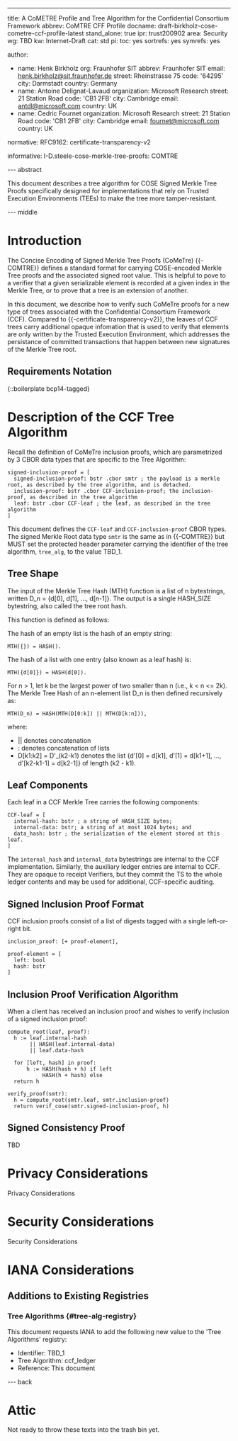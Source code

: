 ---
title: A CoMETRE Profile and Tree Algorithm for the Confidential Consortium Framework
abbrev: CoMTRE CFF Profile
docname: draft-birkholz-cose-cometre-ccf-profile-latest
stand_alone: true
ipr: trust200902
area: Security
wg: TBD
kw: Internet-Draft
cat: std
pi:
  toc: yes
  sortrefs: yes
  symrefs: yes

author:
- name: Henk Birkholz
  org: Fraunhofer SIT
  abbrev: Fraunhofer SIT
  email: henk.birkholz@sit.fraunhofer.de
  street: Rheinstrasse 75
  code: '64295'
  city: Darmstadt
  country: Germany
- name: Antoine Delignat-Lavaud
  organization: Microsoft Research
  street: 21 Station Road
  code: 'CB1 2FB'
  city: Cambridge
  email: antdl@microsoft.com
  country: UK
- name: Cedric Fournet
  organization: Microsoft Research
  street: 21 Station Road
  code: 'CB1 2FB'
  city: Cambridge
  email: fournet@microsoft.com
  country: UK

normative:
  RFC9162: certificate-transparency-v2

informative:
  I-D.steele-cose-merkle-tree-proofs: COMTRE

--- abstract

This document describes a tree algorithm for COSE Signed Merkle Tree Proofs specifically designed for implementations that rely on Trusted Execution Environments (TEEs) to make the
tree more tamper-resistant.

--- middle

# Introduction

The Concise Encoding of Signed Merkle Tree Proofs (CoMeTre) {{-COMTRE}} defines a standard format for carrying COSE-encoded Merkle Tree proofs and the associated signed root value.
This is helpful to pove to a verifier that a given serializable element is recorded at a given index in the Merkle Tree, or to prove that a tree is an extension of another.

In this document, we describe how to verify such CoMeTre proofs for a new type of trees associated with the Confidential Consortium Framework (CCF). Compared to {{-certificate-transparency-v2}}, the leaves of CCF trees carry additional opaque infomation that is used to verify that elements are only written by the Trusted Execution Environment,
which addresses the persistance of committed transactions that happen between new signatures of
the Merkle Tree root.

## Requirements Notation

{::boilerplate bcp14-tagged}

# Description of the CCF Tree Algorithm

Recall the definition of CoMeTre inclusion proofs, which are parametrized by 3 CBOR data types that are specific to the Tree Algorithm:

~~~~ cddl
signed-inclusion-proof = [
  signed-inclusion-proof: bstr .cbor smtr ; the payload is a merkle root, as described by the tree algorithm, and is detached.
  inclusion-proof: bstr .cbor CCF-inclusion-proof; the inclusion-proof, as described in the tree algorithm
  leaf: bstr .cbor CCF-leaf ; the leaf, as described in the tree algorithm
]
~~~~

This document defines the `CCF-leaf` and `CCF-inclusion-proof` CBOR types. The signed Merkle Root data type `smtr` is the same as in {{-COMTRE}} but MUST set the protected header parameter carrying the identifier of the tree algorithm, `tree_alg`, to the value TBD_1.

## Tree Shape

The input of the Merkle Tree Hash (MTH) function is a list of n bytestrings, written D_n = \{d\[0\], d\[1\], ..., d\[n-1\]\}. The output is a single HASH_SIZE bytestring, also called the tree root hash.

This function is defined as follows:

The hash of an empty list is the hash of an empty string:

~~~
MTH({}) = HASH().
~~~

The hash of a list with one entry (also known as a leaf hash) is:

~~~
MTH({d[0]}) = HASH(d[0]).
~~~

For n > 1, let k be the largest power of two smaller than n (i.e., k < n <= 2k). The Merkle Tree Hash of an n-element list D_n is then defined recursively as:

~~~
MTH(D_n) = HASH(MTH(D[0:k]) || MTH(D[k:n])),
~~~

where:

- \|\| denotes concatenation
- : denotes concatenation of lists
- D\[k1:k2\] = D'_(k2-k1) denotes the list \{d'\[0\] = d\[k1\], d'\[1\] = d\[k1+1\], ..., d'\[k2-k1-1\] = d\[k2-1\]\} of length (k2 - k1).

## Leaf Components

Each leaf in a CCF Merkle Tree carries the following components:

~~~
CCF-leaf = [
  internal-hash: bstr ; a string of HASH_SIZE bytes;
  internal-data: bstr; a string of at most 1024 bytes; and
  data_hash: bstr ; the serialization of the element stored at this leaf.
]
~~~

The `internal_hash` and `internal_data` bytestrings are internal to the CCF implementation. Similarly, the auxiliary ledger entries are internal to CCF. They are opaque to receipt Verifiers, but they commit the TS to the whole ledger contents and may be used for additional, CCF-specific auditing.

## Signed Inclusion Proof Format

CCF inclusion proofs consist of a list of digests tagged with a single left-or-right bit.

~~~
inclusion_proof: [+ proof-element],

proof-element = [
  left: bool
  hash: bstr
]
~~~

## Inclusion Proof Verification Algorithm

When a client has received an inclusion proof and wishes to verify inclusion of a signed inclusion proof:

~~~
compute_root(leaf, proof):
  h := leaf.internal-hash
       || HASH(leaf.internal-data)
       || leaf.data-hash

  for [left, hash] in proof:
      h := HASH(hash + h) if left
           HASH(h + hash) else
  return h

verify_proof(smtr):
  h = compute_root(smtr.leaf, smtr.inclusion-proof)
  return verif_cose(smtr.signed-inclusion-proof, h)
~~~

## Signed Consistency Proof

TBD

# Privacy Considerations

Privacy Considerations

# Security Considerations

Security Considerations

# IANA Considerations

## Additions to Existing Registries

### Tree Algorithms {#tree-alg-registry}

This document requests IANA to add the following new value to the 'Tree Algorithms' registry:


* Identifier: TBD_1
* Tree Algorithm: ccf_ledger
* Reference: This document

--- back

# Attic

Not ready to throw these texts into the trash bin yet.

